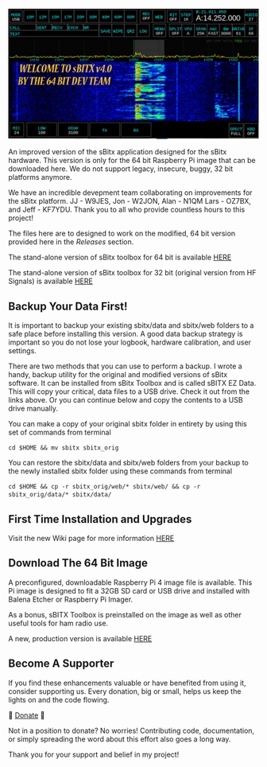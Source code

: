 ![sBitx image](SBITX40.png)

An improved version of the sBitx application designed for the sBitx hardware. This version is only for the 64 bit Raspberry Pi image that can be downloaded here. We do not support legacy, insecure, buggy, 32 bit platforms anymore.

We have an incredible devepment team collaborating on improvements for the sBitx platform. JJ - W9JES, Jon - W2JON, Alan - N1QM Lars - OZ7BX, and Jeff - KF7YDU. Thank you to all who provide countless hours to this project!

The files here are to designed to work on the modified, 64 bit version provided here in the *Releases* section.

The stand-alone version of sBitx toolbox for 64 bit is available [HERE](https://github.com/drexjj/sBITX-toolbox64)

The stand-alone version of sBitx toolbox for 32 bit (original version from HF Signals) is available [HERE](https://github.com/drexjj/sBITX-toolbox)


****Backup Your Data First!****
-----
It is important to backup your existing sbitx/data and sbitx/web folders to a safe place before installing this version. A good data backup strategy is important so you do not lose your logbook, hardware calibration, and user settings.

There are two methods that you can use to perform a backup. I wrote a handy, backup utility for the original and modified versions of sBitx software. It can be installed from sBitx Toolbox and is called sBITX EZ Data. This will copy your critical, data files to a USB drive. Check it out from the links above. Or you can continue below and copy the contents to a USB drive manually.

You can make a copy of your original sbitx folder in entirety by using this set of commands from terminal
```console
cd $HOME && mv sbitx sbitx_orig
```
You can restore the sbitx/data and sbitx/web folders from your backup to the newly installed sbitx folder using these commands from terminal
```console
cd $HOME && cp -r sbitx_orig/web/* sbitx/web/ && cp -r sbitx_orig/data/* sbitx/data/
```

First Time Installation and Upgrades
-----

Visit the new Wiki page for more information [HERE](https://github.com/drexjj/sbitx/wiki/How-to-install-or-upgrade-your-sBitx-application)  


****Download The 64 Bit Image****
-----
A preconfigured, downloadable Raspberry Pi 4 image file is available. This Pi image is designed to fit a 32GB SD card or USB drive and installed with Balena Etcher or Raspberry Pi Imager.

As a bonus, sBITX Toolbox is preinstalled on the image as well as other useful tools for ham radio use.

A new, production version is available [HERE](https://github.com/drexjj/sbitx/releases)



Become A Supporter
-----
If you find these enhancements valuable or have benefited from using it, consider supporting us. Every donation, big or small, helps us keep the lights on and the code flowing.

🌟 [Donate](https://www.paypal.com/donate/?hosted_button_id=SWPB76LVNUHEY) 🌟


Not in a position to donate? No worries! Contributing code, documentation, or simply spreading the word about this effort also goes a long way.

Thank you for your support and belief in my project!

